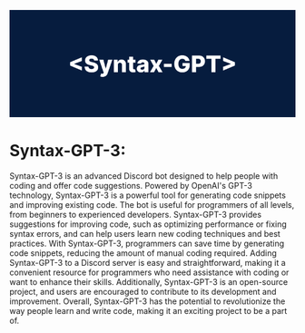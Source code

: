 <p align="center">
  <img src="https://github.com/Syntax-GPT/.github/blob/main/profile/BANNER.png" alt="bnr">
</p>

# Syntax-GPT-3:

Syntax-GPT-3 is an advanced Discord bot designed to help people with coding and offer code suggestions. Powered by OpenAI's GPT-3 technology, Syntax-GPT-3 is a powerful tool for generating code snippets and improving existing code. The bot is useful for programmers of all levels, from beginners to experienced developers. Syntax-GPT-3 provides suggestions for improving code, such as optimizing performance or fixing syntax errors, and can help users learn new coding techniques and best practices. With Syntax-GPT-3, programmers can save time by generating code snippets, reducing the amount of manual coding required. Adding Syntax-GPT-3 to a Discord server is easy and straightforward, making it a convenient resource for programmers who need assistance with coding or want to enhance their skills. Additionally, Syntax-GPT-3 is an open-source project, and users are encouraged to contribute to its development and improvement. Overall, Syntax-GPT-3 has the potential to revolutionize the way people learn and write code, making it an exciting project to be a part of.
